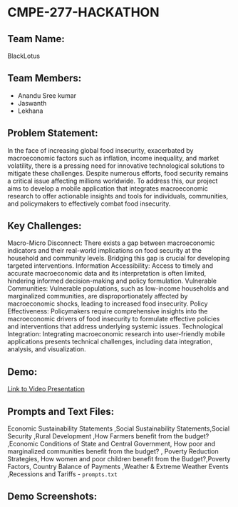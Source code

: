 # CMPE-277-HACKATHON
## Team Name: 
BlackLotus
## Team Members:
- Anandu Sree kumar
- Jaswanth
- Lekhana
## Problem Statement:
In the face of increasing global food insecurity, exacerbated by macroeconomic factors such as inflation, income inequality, and market volatility, there is a pressing need for innovative technological solutions to mitigate these challenges. Despite numerous efforts, food security remains a critical issue affecting millions worldwide. To address this, our project aims to develop a mobile application that integrates macroeconomic research to offer actionable insights and tools for individuals, communities, and policymakers to effectively combat food insecurity.

## Key Challenges:
Macro-Micro Disconnect: There exists a gap between macroeconomic indicators and their real-world implications on food security at the household and community levels. Bridging this gap is crucial for developing targeted interventions.
Information Accessibility: Access to timely and accurate macroeconomic data and its interpretation is often limited, hindering informed decision-making and policy formulation.
Vulnerable Communities: Vulnerable populations, such as low-income households and marginalized communities, are disproportionately affected by macroeconomic shocks, leading to increased food insecurity.
Policy Effectiveness: Policymakers require comprehensive insights into the macroeconomic drivers of food insecurity to formulate effective policies and interventions that address underlying systemic issues.
Technological Integration: Integrating macroeconomic research into user-friendly mobile applications presents technical challenges, including data integration, analysis, and visualization.

## Demo:
[Link to Video Presentation](https://drive.google.com/file/d/1oLvuNGBFfa6V841UEY7Dwo7fx9fXqgqC/view?usp=sharing)

## Prompts and Text Files:
Economic Sustainability Statements ,Social Sustainability Statements,Social Security ,Rural Development ,How Farmers benefit from the budget? ,Economic Conditions of State and Central Government, How poor and marginalized communities benefit from the budget? , Poverty Reduction Strategies, How women and poor children benefit from the Budget?,Poverty Factors, Country Balance of Payments ,Weather & Extreme Weather Events ,Recessions and Tariffs - `prompts.txt`

## Demo Screenshots:
